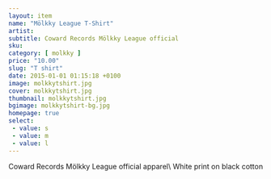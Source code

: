 ```yaml
---
layout: item
name: "Mölkky League T-Shirt"
artist:
subtitle: Coward Records Mölkky League official
sku:
category: [ molkky ]
price: "10.00"
slug: "T shirt"
date: 2015-01-01 01:15:18 +0100
image: molkkytshirt.jpg
cover: molkkytshirt.jpg
thumbnail: molkkytshirt.jpg
bgimage: molkkytshirt-bg.jpg
homepage: true
select:
 - value: s
 - value: m
 - value: l
---
```


Coward Records Mölkky League official apparel\\
White print on black cotton

